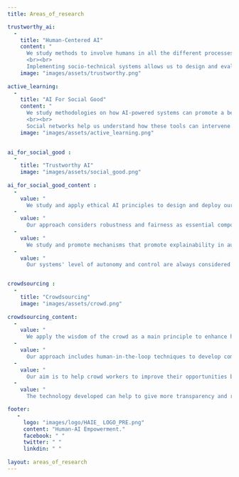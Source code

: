 ```yaml
---
title: Areas_of_research

trustworthy_ai: 
  -
    title: "Human-Centered AI"
    content: "
      We study methods to involve humans in all the different processes of machine learning pipelines. Our approach includes different stages such as design, data production (collection and labeling), model training, and deployment. Detection and reducing bias in data are essential components of our methodology.
      <br><br>
      Implementing socio-technical systems allows us to design and evaluate systems with different stakeholders. We conduct ethnographic studies to understand how people expect to interact with smart agents and align the solution with their expectations. The resulting human-centric solutions are usually published as open-source tools so the community can adopt them." 
    image: "images/assets/trustworthy.png"
    
active_learning: 
  -
    title: "AI For Social Good"
    content: "
      We study methodologies on how AI-powered systems can promote a benefit to society. Our approach involves designing and developing interventional tools that can interact with people within communities. The mediated communication principle helps to promote frictionless interactions and reduce power imbalances.
      <br><br>
      Social networks help us understand how these tools can intervene in multiple contexts. We analyze data from social networks to understand patterns in interactions. Our interventional approach helps us to moderate and promote safe spaces."
    image: "images/assets/active_learning.png"

  
ai_for_social_good : 
  -
    title: "Trustworthy AI"
    image: "images/assets/social_good.png"
    
ai_for_social_good_content :
  -
    value: "
      We study and apply ethical AI principles to design and deploy our solutions."
  -
    value: "
      Our approach considers robustness and fairness as essential components of AI solutions."
  -
    value: "
      We study and promote mechanisms that promote explainability in automatic decisions."
  -
    value: "
      Our systems' level of autonomy and control are always considered key factors."


crowdsourcing : 
  -
    title: "Crowdsourcing"
    image: "images/assets/crowd.png"
    
crowdsourcing_content:
  -
    value: "
      We apply the wisdom of the crowd as a main principle to enhance human and algorithmic capabilities."
  -
    value: "
      Our approach includes human-in-the-loop techniques to develop complex workflows where humans can assist."
  -
    value: "
      Our aim is to help crowd workers to improve their opportunities by developing tools and skill development mechanisms."
  -
    value: "
      The technology developed can help to give more transparency and recognition to crowd workers."

footer:
   - 
     logo: "images/logo/HAIE_ LOGO_PRE.png"
     content: "Human-AI Empowerment."
     facebook: " "
     twitter: " "
     linkdin: " "
 
layout: areas_of_research
---
```


